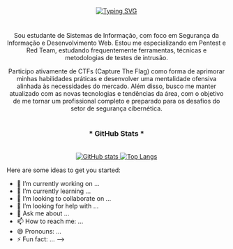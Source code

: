 <div align="center">
<a href="https://git.io/typing-svg"><img src="https://readme-typing-svg.herokuapp.com?font=Fira+Code&duration=2000&pause=1500&color=00FF00&background=FFFFFF00&width=435&lines=(gabriel%40PC)-%5B~%5D%24+whoami;Gabriel+Farias;(gabriel%40PC)-%5B~%5D%24+echo+%22Bem-vindo!%22;Bem-vindo!" alt="Typing SVG" /></a>
</div>

#

<p align="center"> Sou estudante de Sistemas de Informação, com foco em Segurança da Informação e Desenvolvimento Web. Estou me especializando em Pentest e Red Team, estudando frequentemente ferramentas, técnicas e metodologias de testes de intrusão.

<p align="center"> Participo ativamente de CTFs (Capture The Flag) como forma de aprimorar minhas habilidades práticas e desenvolver uma mentalidade ofensiva alinhada às necessidades do mercado. Além disso, busco me manter atualizado com as novas tecnologias e tendências da área, com o objetivo de me tornar um profissional completo e preparado para os desafios do setor de segurança cibernética.

#
<div align="center">
  <h3>* GitHub Stats *</h3>
  <br>
  <a href="https://github.com/gabr14l-f4r14s">
  <img src="https://github-readme-stats.vercel.app/api?username=gabr14l-f4r14s&show_icons=true&hide_title=true&theme=radical&bg_color=000000&title_color=00F6A0&text_color=FFFFFF&icon_color=00F6A0" alt="GitHub stats">
  </a>
  
  <a href="https://github.com/gabr14l-f4r14s">
    <img src="https://github-readme-stats.vercel.app/api/top-langs/?username=gabr14l-f4r14s&layout=compact&langs_count=6&theme=radical&bg_color=000000&title_color=00F6A0&text_color=FFFFFF&hide=html,scss,less" alt="Top Langs">
  </a>
</div>

Here are some ideas to get you started:
- 🔭 I’m currently working on ...
- 🌱 I’m currently learning ...
- 👯 I’m looking to collaborate on ...
- 🤔 I’m looking for help with ...
- 💬 Ask me about ...
- 📫 How to reach me: ...
- 😄 Pronouns: ...
- ⚡ Fun fact: ...
-->
